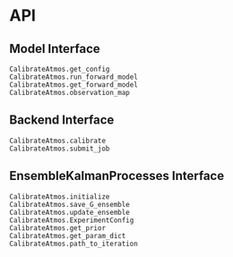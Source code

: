 # API

## Model Interface
```@docs
CalibrateAtmos.get_config
CalibrateAtmos.run_forward_model
CalibrateAtmos.get_forward_model
CalibrateAtmos.observation_map
```

## Backend Interface
```@docs
CalibrateAtmos.calibrate
CalibrateAtmos.submit_job
```

## EnsembleKalmanProcesses Interface
```@docs
CalibrateAtmos.initialize
CalibrateAtmos.save_G_ensemble
CalibrateAtmos.update_ensemble
CalibrateAtmos.ExperimentConfig
CalibrateAtmos.get_prior
CalibrateAtmos.get_param_dict
CalibrateAtmos.path_to_iteration
```
